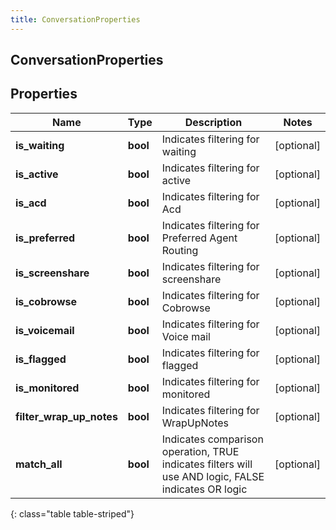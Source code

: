 ```yaml
---
title: ConversationProperties
---
```

## ConversationProperties

## Properties

|Name | Type | Description | Notes|
|------------ | ------------- | ------------- | -------------|
| **is_waiting** | **bool** | Indicates filtering for waiting | [optional] |
| **is_active** | **bool** | Indicates filtering for active | [optional] |
| **is_acd** | **bool** | Indicates filtering for Acd | [optional] |
| **is_preferred** | **bool** | Indicates filtering for Preferred Agent Routing | [optional] |
| **is_screenshare** | **bool** | Indicates filtering for screenshare | [optional] |
| **is_cobrowse** | **bool** | Indicates filtering for Cobrowse | [optional] |
| **is_voicemail** | **bool** | Indicates filtering for Voice mail | [optional] |
| **is_flagged** | **bool** | Indicates filtering for flagged | [optional] |
| **is_monitored** | **bool** | Indicates filtering for monitored | [optional] |
| **filter_wrap_up_notes** | **bool** | Indicates filtering for WrapUpNotes | [optional] |
| **match_all** | **bool** | Indicates comparison operation, TRUE indicates filters will use AND logic, FALSE indicates OR logic | [optional] |
{: class="table table-striped"}


